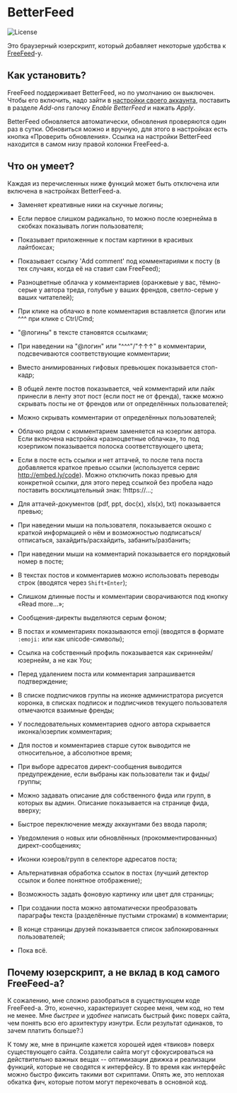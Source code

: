 # BetterFeed

![License](https://img.shields.io/badge/license-MIT-blue.svg)

Это браузерный юзерскрипт, который добавляет некоторые удобства к [FreeFeed](https://freefeed.net/)-у.

## Как установить?

FreeFeed поддерживает BetterFeed, но по умолчанию он выключен. Чтобы его включить, надо зайти в [настройки своего аккаунта](https://freefeed.net/settings), 
поставить в разделе _Add-ons_ галочку _Enable BetterFeed_ и нажать _Apply_. 

BetterFeed обновляется автоматически, обновления проверяются один раз в сутки. Обновиться можно и вручную, для этого в настройках 
есть кнопка «Проверить обновления». Ссылка на настройки BetterFeed находится в самом низу правой колонки FreeFeed-а.

## Что он умеет?

Каждая из перечисленных ниже функций может быть отключена или включена в настройках BetterFeed-а.

 * Заменяет креативные ники на скучные логины;
 * Если первое слишком радикально, то можно после юзернейма в скобках показывать логин пользователя;
 * Показывает приложенные к постам картинки в красивых лайтбоксах;
 * Показывает ссылку 'Add comment' под комментариями к посту (в тех случаях, когда её на ставит сам FreeFeed);
 * Разноцветные облачка у комментариев (оранжевые у вас, тёмно-серые у автора треда, голубые у ваших френдов, светло-серые у ваших читателей);
 * При клике на облачко в поле комментария вставляется @логин или ^^^ при клике с Ctrl/Cmd;
 * "@логины" в тексте становятся ссылками;
 * При наведении на "@логин" или "^^^"/"↑↑↑" в комментарии, подсвечиваются соответствующие комментарии;
 * Вместо анимированных гифовых превьюшек показывается стоп-кадр;
 * В общей ленте постов показывается, чей комментарий или лайк принесли в ленту этот пост (если пост не от френда), также можно скрывать посты не от френдов или от определённых пользователей;
 * Можно скрывать комментарии от определённых пользователей;
 * Облачко рядом с комментарием заменяется на юзерпик автора. Если включена настройка «разноцветные облачка», то под юзерпиком показывается полоска соответствующего цвета;
 * Если в посте есть ссылки и нет аттачей, то после тела поста добавляется краткое превью ссылки (используется сервис http://embed.ly/code). Можно отключить показ превью для конкретной ссылки, для этого перед ссылкой без пробела надо поставить восклицательный знак: !https://…;
 * Для аттачей-документов (pdf, ppt, doc(x), xls(x), txt) показывается превью;
 * При наведении мыши на пользователя, показывается окошко с краткой информацией о нём и возможностью подписаться/отписаться, захайдить/расхайдить, забанить/разбанить;
 * При наведении мыши на комментарий показывается его порядковый номер в посте;
 * В текстах постов и комментариев можно использовать переводы строк (вводятся через `Shift+Enter`);
 * Слишком длинные посты и комментарии сворачиваются под кнопку «Read more...»;
 * Сообщения-директы выделяются серым фоном;
 * В постах и комментариях показываются emoji (вводятся в формате `:emoji:` или как unicode-символы);
 * Ссылка на собственный профиль показывается как скриннейм/юзернейм, а не как *You*;
 * Перед удалением поста или комментария запрашивается подтверждение;
 * В списке подписчиков группы на иконке администратора рисуется коронка, в списках подписок и подписчиков текущего пользователя отмечаются взаимные френды;
 * У последовательных комментариев одного автора скрывается иконка/юзерпик комментария;
 * Для постов и комментариев старше суток выводится не относительное, а абсолютное время;
 * При выборе адресатов директ-сообщения выводится предупреждение, если выбраны как пользователи так и фиды/группы;
 * Можно задавать описание для собственного фида или групп, в которых вы админ. Описание показывается на странице фида, вверху;
 * Быстрое переключение между аккаунтами без ввода пароля;
 * Уведомления о новых или обновлённых (прокомментированных) директ-сообщениях;
 * Иконки юзеров/групп в селекторе адресатов поста;
 * Альтернативная обработка ссылок в постах (лучший детектор ссылок и более понятное отображение);
 * Возможность задать фоновую картинку или цвет для страницы;
 * При создании поста можно автоматически преобразовать параграфы текста (разделённые пустыми строками) в комментарии;
 * В конце страницы друзей показывается список заблокированных пользователей;
 
 * Пока всё.
 
## Почему юзерскрипт, а не вклад в код самого FreeFeed-а?

К сожалению, мне сложно разобраться в существующем коде FreeFeed-а. Это, конечно, характеризует скорее меня, чем код, но тем не менее. 
Мне _быстрее_ и _удобнее_ написать быстрый фикс поверх сайта, чем понять всю его архитектуру изнутри. Если результат одинаков, то зачем платить больше?:)
 
К тому же, мне в принципе кажется хорошей идея «твиков» поверх существующего сайта. Создатели сайта могут сфокусироваться на действительно важных вещах -- оптимизации 
движка и реализации функций, которые не сводятся к интерфейсу. В то время как интерфейс можно быстро фиксить такими вот скриптами. Опять же, это неплохая обкатка фич, 
которые потом могут перекочевать в основной код.

 